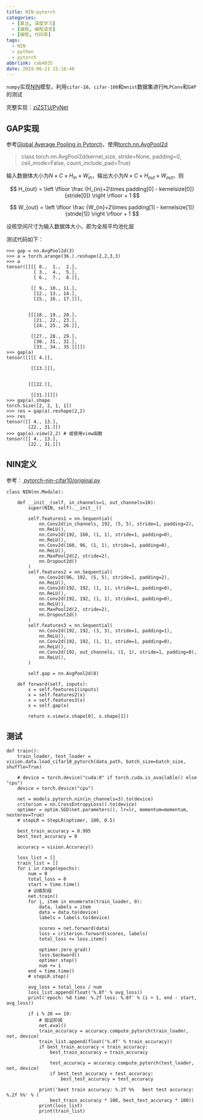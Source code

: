```yaml
---
title: NIN-pytorch
categories:
  - [算法, 深度学习]
  - [编程, 编程语言]
  - [编程, 代码库]
tags:
  - NIN
  - python
  - pytorch
abbrlink: cab4035
date: 2019-06-21 15:10:48
---
```


`numpy`实现[NIN](https://www.zhujian.tech/posts/359ae103.html#more)模型，利用`cifar-10`、`cifar-100`和`mnist`数据集进行`MLPConv`和`GAP`的测试

完整实现：[zjZSTU/PyNet](https://github.com/zjZSTU/PyNet)

## GAP实现

参考[Global Average Pooling in Pytorch](https://discuss.pytorch.org/t/global-average-pooling-in-pytorch/6721)，使用[torch.nn.AvgPool2d](https://pytorch.org/docs/stable/nn.html?highlight=avgpool2d#torch.nn.AvgPool2d)

>class torch.nn.AvgPool2d(kernel_size, stride=None, padding=0, ceil_mode=False, count_include_pad=True)

输入数据体大小为$N\times C\times H_{in}\times W_{in}$，输出大小为$N\times C\times H_{out}\times W_{out}$，则

$$
H_{out} = \left \lfloor \frac {H_{in}+2\times padding[0] - kernelsize[0]} {stride[0]} \right \rfloor + 1
$$

$$
W_{out} = \left \lfloor \frac {W_{in}+2\times padding[1] - kernelsize[1]} {stride[1]} \right \rfloor + 1
$$

设核空间尺寸为输入数据体大小，即为全局平均池化层

测试代码如下：

```
>>> gap = nn.AvgPool2d(3)
>>> a = torch.arange(36.).reshape(2,2,3,3)
>>> a
tensor([[[[ 0.,  1.,  2.],
          [ 3.,  4.,  5.],
          [ 6.,  7.,  8.]],

         [[ 9., 10., 11.],
          [12., 13., 14.],
          [15., 16., 17.]]],


        [[[18., 19., 20.],
          [21., 22., 23.],
          [24., 25., 26.]],

         [[27., 28., 29.],
          [30., 31., 32.],
          [33., 34., 35.]]]])
>>> gap(a)
tensor([[[[ 4.]],

         [[13.]]],


        [[[22.]],

         [[31.]]]])
>>> gap(a).shape
torch.Size([2, 2, 1, 1])
>>> res = gap(a).reshape(2,2)
>>> res
tensor([[ 4., 13.],
        [22., 31.]])
>>> gap(a).view(2,2) # 或使用view函数
tensor([[ 4., 13.],
        [22., 31.]])
```

## NIN定义

参考：[ pytorch-nin-cifar10/original.py ](https://github.com/jiecaoyu/pytorch-nin-cifar10/blob/master/original.py)

```
class NIN(nn.Module):

    def __init__(self, in_channels=1, out_channels=10):
        super(NIN, self).__init__()

        self.features1 = nn.Sequential(
            nn.Conv2d(in_channels, 192, (5, 5), stride=1, padding=2),
            nn.ReLU(),
            nn.Conv2d(192, 160, (1, 1), stride=1, padding=0),
            nn.ReLU(),
            nn.Conv2d(160, 96, (1, 1), stride=1, padding=0),
            nn.ReLU(),
            nn.MaxPool2d(2, stride=2),
            nn.Dropout2d()
        )
        self.features2 = nn.Sequential(
            nn.Conv2d(96, 192, (5, 5), stride=1, padding=2),
            nn.ReLU(),
            nn.Conv2d(192, 192, (1, 1), stride=1, padding=0),
            nn.ReLU(),
            nn.Conv2d(192, 192, (1, 1), stride=1, padding=0),
            nn.ReLU(),
            nn.MaxPool2d(2, stride=2),
            nn.Dropout2d()
        )
        self.features3 = nn.Sequential(
            nn.Conv2d(192, 192, (3, 3), stride=1, padding=1),
            nn.ReLU(),
            nn.Conv2d(192, 192, (1, 1), stride=1, padding=0),
            nn.ReLU(),
            nn.Conv2d(192, out_channels, (1, 1), stride=1, padding=0),
            nn.ReLU(),
        )

        self.gap = nn.AvgPool2d(8)

    def forward(self, inputs):
        x = self.features1(inputs)
        x = self.features2(x)
        x = self.features3(x)
        x = self.gap(x)

        return x.view(x.shape[0], x.shape[1])
```

## 测试

```
def train():
    train_loader, test_loader = vision.data.load_cifar10_pytorch(data_path, batch_size=batch_size, shuffle=True)

    # device = torch.device("cuda:0" if torch.cuda.is_available() else "cpu")
    device = torch.device("cpu")

    net = models.pytorch.nin(in_channels=3).to(device)
    criterion = nn.CrossEntropyLoss().to(device)
    optimer = optim.SGD(net.parameters(), lr=lr, momentum=momentum, nesterov=True)
    # stepLR = StepLR(optimer, 100, 0.5)

    best_train_accuracy = 0.995
    best_test_accuracy = 0

    accuracy = vision.Accuracy()

    loss_list = []
    train_list = []
    for i in range(epochs):
        num = 0
        total_loss = 0
        start = time.time()
        # 训练阶段
        net.train()
        for j, item in enumerate(train_loader, 0):
            data, labels = item
            data = data.to(device)
            labels = labels.to(device)

            scores = net.forward(data)
            loss = criterion.forward(scores, labels)
            total_loss += loss.item()

            optimer.zero_grad()
            loss.backward()
            optimer.step()
            num += 1
        end = time.time()
        # stepLR.step()

        avg_loss = total_loss / num
        loss_list.append(float('%.8f' % avg_loss))
        print('epoch: %d time: %.2f loss: %.8f' % (i + 1, end - start, avg_loss))

        if i % 20 == 19:
            # 验证阶段
            net.eval()
            train_accuracy = accuracy.compute_pytorch(train_loader, net, device)
            train_list.append(float('%.4f' % train_accuracy))
            if best_train_accuracy < train_accuracy:
                best_train_accuracy = train_accuracy

                test_accuracy = accuracy.compute_pytorch(test_loader, net, device)
                if best_test_accuracy < test_accuracy:
                    best_test_accuracy = test_accuracy

            print('best train accuracy: %.2f %%   best test accuracy: %.2f %%' % (
                best_train_accuracy * 100, best_test_accuracy * 100))
            print(loss_list)
            print(train_list)
```

